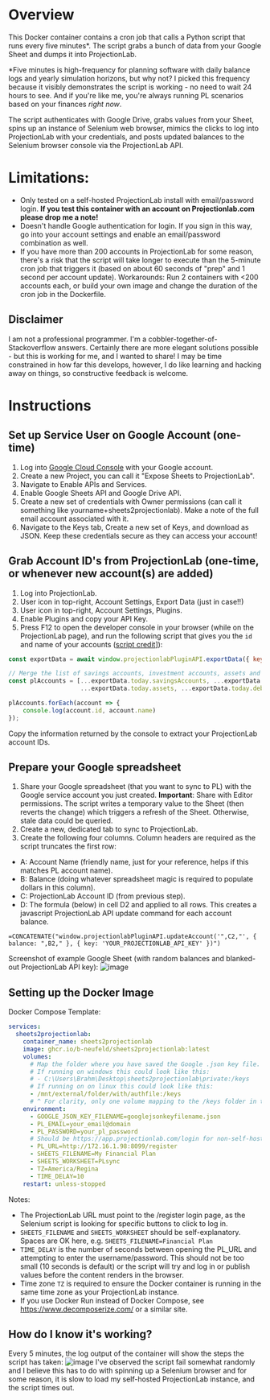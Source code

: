 
# Overview 
This Docker container contains a cron job that calls a Python script that runs every five minutes*. The script grabs a bunch of data from your Google Sheet and dumps it into ProjectionLab. 

\*Five minutes is high-frequency for planning software with daily balance logs and yearly simulation horizons, but why not? I picked this frequency because it visibly demonstrates the script is working - no need to wait 24 hours to see. And if you're like me, you're always running PL scenarios based on your finances *right now*.

The script authenticates with Google Drive, grabs values from your Sheet, spins up an instance of Selenium web browser, mimics the clicks to log into ProjectionLab with your credentials, and posts updated balances to the Selenium browser console via the ProjectionLab API. 

# Limitations: 
- Only tested on a self-hosted ProjectionLab install with email/password login. **If you test this container with an account on Projectionlab.com please drop me a note!**
- Doesn't handle Google authentication for login. If you sign in this way, go into your account settings and enable an email/password combination as well.
- If you have more than 200 accounts in ProjectionLab for some reason, there's a risk that the script will take longer to execute than the 5-minute cron job that triggers it (based on about 60 seconds of "prep" and 1 second per account update). Workarounds: Run 2 containers with <200 accounts each, or build your own image and change the duration of the cron job in the Dockerfile. 

## Disclaimer 
I am not a professional programmer. I'm a cobbler-together-of-Stackoverflow answers. Certainly there are more elegant solutions possible - but this is working for me, and I wanted to share! I may be time constrained in how far this develops, however, I do like learning and hacking away on things, so constructive feedback is welcome. 

# Instructions
## Set up Service User on Google Account (one-time)
1. Log into [Google Cloud Console](https://console.cloud.google.com/apis/dashboard) with your Google account.
2. Create a new Project, you can call it "Expose Sheets to ProjectionLab".
3. Navigate to Enable APIs and Services.
4. Enable Google Sheets API and Google Drive API.
5. Create a new set of credentials with Owner permissions (can call it something like yourname+sheets2projectionlab). Make a note of the full email account associated with it.
6. Navigate to the Keys tab, Create a new set of Keys, and download as JSON. Keep these credentials secure as they can access your account! 

## Grab Account ID's from ProjectionLab (one-time, or whenever new account(s) are added)
1. Log into ProjectionLab.
2. User icon in top-right, Account Settings, Export Data (just in case!!)
3. User icon in top-right, Account Settings, Plugins.
4. Enable Plugins and copy your API Key. 
5. Press F12 to open the developer console in your browser (while on the ProjectionLab page), and run the following script that gives you the `id` and name of your accounts ([script credit](https://github.com/georgeck/projectionlab-monarchmoney-import?tab=readme-ov-file#step-2-get-the-accountid-of-projectionlab-accounts-that-you-want-to-import)]): 

```javascript
const exportData = await window.projectionlabPluginAPI.exportData({ key: 'YOUR_PL_API_KEY' });

// Merge the list of savings accounts, investment accounts, assets and debts
const plAccounts = [...exportData.today.savingsAccounts, ...exportData.today.investmentAccounts,
                    ...exportData.today.assets, ...exportData.today.debts];

plAccounts.forEach(account => {
    console.log(account.id, account.name)
});
```
Copy the information returned by the console to extract your ProjectionLab account IDs. 

## Prepare your Google spreadsheet
1. Share your Google spreadsheet (that you want to sync to PL) with the Google service account you just created. **Important**: Share with Editor permissions. The script writes a temporary value to the Sheet (then reverts the change) which triggers a refresh of the Sheet. Otherwise, stale data could be queried. 
2. Create a new, dedicated tab to sync to ProjectionLab. 
3. Create the following four columns. Column headers are required as the script truncates the first row:

- A: Account Name (friendly name, just for your reference, helps if this matches PL account name).
- B: Balance (doing whatever spreadsheet magic is required to populate dollars in this column).
- C: ProjectionLab Account ID (from previous step).
- D: The formula (below) in cell D2 and applied to all rows. This creates a javascript ProjectionLab API update command for each account balance. 

`=CONCATENATE("window.projectionlabPluginAPI.updateAccount('",C2,"', { balance: ",B2," }, { key: 'YOUR_PROJECTIONLAB_API_KEY' })")`

Screenshot of example Google Sheet (with random balances and blanked-out ProjectionLab API key):
![image](https://github.com/user-attachments/assets/92e0259d-2b18-4504-91f9-f97da66d83a2)


## Setting up the Docker Image 
Docker Compose Template:
```yaml
services:
  sheets2projectionlab:
    container_name: sheets2projectionlab
    image: ghcr.io/b-neufeld/sheets2projectionlab:latest 
    volumes:
      # Map the folder where you have saved the Google .json key file. 
      # If running on windows this could look like this:
      # - C:\Users\Brahm\Desktop\sheets2projectionlab\private:/keys
      # If running on on linux this could look like this: 
      - /mnt/external/folder/with/authfile:/keys
      # ^ For clarity, only one volume mapping to the /keys folder in the container is required. 
    environment:
      - GOOGLE_JSON_KEY_FILENAME=googlejsonkeyfilename.json
      - PL_EMAIL=your_email@domain
      - PL_PASSWORD=your_pl_password
      # Should be https://app.projectionlab.com/login for non-self-hosted (not tested)
      - PL_URL=http://172.16.1.98:8099/register
      - SHEETS_FILENAME=My Financial Plan
      - SHEETS_WORKSHEET=PLsync
      - TZ=America/Regina
      - TIME_DELAY=10
    restart: unless-stopped
```
Notes:
- The ProjectionLab URL must point to the /register login page, as the Selenium script is looking for specific buttons to click to log in. 
- `SHEETS_FILENAME` and `SHEETS_WORKSHEET` should be self-explanatory. Spaces are OK here, e.g. `SHEETS_FILENAME=Financial Plan`
- `TIME_DELAY` is the number of seconds between opening the PL_URL and attempting to enter the username/password. This should not be too small (10 seconds is default) or the script will try and log in or publish values before the content renders in the browser.
- Time zone `TZ` is required to ensure the Docker container is running in the same time zone as your ProjectionLab instance. 
- If you use Docker Run instead of Docker Compose, see https://www.decomposerize.com/ or a similar site.

## How do I know it's working? 
Every 5 minutes, the log output of the container will show the steps the script has taken:
![image](https://github.com/user-attachments/assets/2fac639f-e465-41b3-bc32-028f300a4d47)
I've observed the script fail somewhat randomly and I believe this has to do with spinning up a Selenium browser and for some reason, it is slow to load my self-hosted ProjectionLab instance, and the script times out.  
